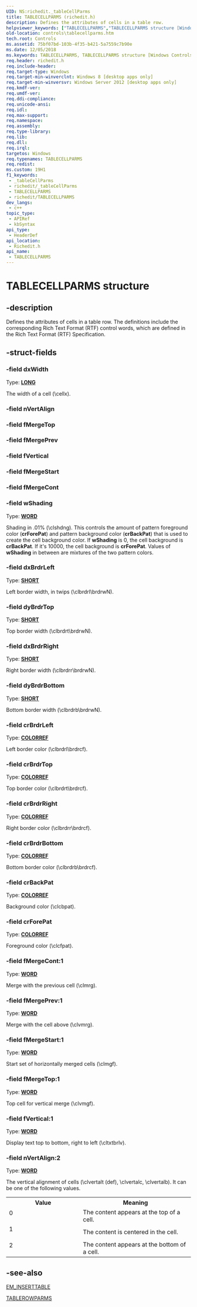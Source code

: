```yaml
---
UID: NS:richedit._tableCellParms
title: TABLECELLPARMS (richedit.h)
description: Defines the attributes of cells in a table row.
helpviewer_keywords: ["TABLECELLPARMS","TABLECELLPARMS structure [Windows Controls]","controls.tablecellparms","richedit/TABLECELLPARMS"]
old-location: controls\tablecellparms.htm
tech.root: Controls
ms.assetid: 75bf07bd-103b-4f35-b421-5a7559c7b90e
ms.date: 12/05/2018
ms.keywords: TABLECELLPARMS, TABLECELLPARMS structure [Windows Controls], controls.tablecellparms, richedit/TABLECELLPARMS
req.header: richedit.h
req.include-header: 
req.target-type: Windows
req.target-min-winverclnt: Windows 8 [desktop apps only]
req.target-min-winversvr: Windows Server 2012 [desktop apps only]
req.kmdf-ver: 
req.umdf-ver: 
req.ddi-compliance: 
req.unicode-ansi: 
req.idl: 
req.max-support: 
req.namespace: 
req.assembly: 
req.type-library: 
req.lib: 
req.dll: 
req.irql: 
targetos: Windows
req.typenames: TABLECELLPARMS
req.redist: 
ms.custom: 19H1
f1_keywords:
 - _tableCellParms
 - richedit/_tableCellParms
 - TABLECELLPARMS
 - richedit/TABLECELLPARMS
dev_langs:
 - c++
topic_type:
 - APIRef
 - kbSyntax
api_type:
 - HeaderDef
api_location:
 - Richedit.h
api_name:
 - TABLECELLPARMS
---
```


# TABLECELLPARMS structure


## -description

Defines the attributes of cells in a table row. The definitions include the corresponding Rich Text Format (RTF) control words, which are defined in the Rich Text Format (RTF) Specification.

## -struct-fields

### -field dxWidth

Type: <b><a href="https://docs.microsoft.com/windows/desktop/WinProg/windows-data-types">LONG</a></b>

The width of a cell (\cellx).

### -field nVertAlign

### -field fMergeTop

### -field fMergePrev

### -field fVertical

### -field fMergeStart

### -field fMergeCont

### -field wShading

Type: <b><a href="https://docs.microsoft.com/windows/desktop/WinProg/windows-data-types">WORD</a></b>

Shading in .01% (\clshdng). This controls the amount of pattern foreground color (<b>crForePat</b>) and pattern background color (<b>crBackPat</b>) that is used to create the cell background color. If <b>wShading</b> is 0, the cell background is <b>crBackPat</b>. If it's 10000, the cell background is <b>crForePat</b>. Values of <b>wShading</b> in between are mixtures of the two pattern colors.

### -field dxBrdrLeft

Type: <b><a href="https://docs.microsoft.com/windows/desktop/WinProg/windows-data-types">SHORT</a></b>

Left border width, in twips  (\clbrdrl\brdrwN).

### -field dyBrdrTop

Type: <b><a href="https://docs.microsoft.com/windows/desktop/WinProg/windows-data-types">SHORT</a></b>

Top border width (\clbrdrt\brdrwN).

### -field dxBrdrRight

Type: <b><a href="https://docs.microsoft.com/windows/desktop/WinProg/windows-data-types">SHORT</a></b>

Right border width (\clbrdrr\brdrwN).

### -field dyBrdrBottom

Type: <b><a href="https://docs.microsoft.com/windows/desktop/WinProg/windows-data-types">SHORT</a></b>

Bottom border width (\clbrdrb\brdrwN).

### -field crBrdrLeft

Type: <b><a href="https://docs.microsoft.com/windows/desktop/gdi/colorref">COLORREF</a></b>

Left border color (\clbrdrl\brdrcf).

### -field crBrdrTop

Type: <b><a href="https://docs.microsoft.com/windows/desktop/gdi/colorref">COLORREF</a></b>

Top border color (\clbrdrt\brdrcf).

### -field crBrdrRight

Type: <b><a href="https://docs.microsoft.com/windows/desktop/gdi/colorref">COLORREF</a></b>

Right border color (\clbrdrr\brdrcf).

### -field crBrdrBottom

Type: <b><a href="https://docs.microsoft.com/windows/desktop/gdi/colorref">COLORREF</a></b>

Bottom border color (\clbrdrb\brdrcf).

### -field crBackPat

Type: <b><a href="https://docs.microsoft.com/windows/desktop/gdi/colorref">COLORREF</a></b>

Background color (\clcbpat).

### -field crForePat

Type: <b><a href="https://docs.microsoft.com/windows/desktop/gdi/colorref">COLORREF</a></b>

Foreground color (\clcfpat).

### -field fMergeCont:1

Type: <b><a href="https://docs.microsoft.com/windows/desktop/WinProg/windows-data-types">WORD</a></b>

Merge with the previous cell (\clmrg).

### -field fMergePrev:1

Type: <b><a href="https://docs.microsoft.com/windows/desktop/WinProg/windows-data-types">WORD</a></b>

Merge with the cell above (\clvmrg).

### -field fMergeStart:1

Type: <b><a href="https://docs.microsoft.com/windows/desktop/WinProg/windows-data-types">WORD</a></b>

Start set of horizontally merged cells (\clmgf).

### -field fMergeTop:1

Type: <b><a href="https://docs.microsoft.com/windows/desktop/WinProg/windows-data-types">WORD</a></b>

Top cell for vertical merge (\clvmgf).

### -field fVertical:1

Type: <b><a href="https://docs.microsoft.com/windows/desktop/WinProg/windows-data-types">WORD</a></b>

Display text top to bottom, right to left (\cltxtbrlv).

### -field nVertAlign:2

Type: <b><a href="https://docs.microsoft.com/windows/desktop/WinProg/windows-data-types">WORD</a></b>


The vertical alignment of cells (\clvertalt (def), \clvertalc, \clvertalb). It can be one of the following values.



<table>
<tr>
<th>Value</th>
<th>Meaning</th>
</tr>
<tr>
<td width="40%">
<dl>
<dt>0</dt>
</dl>
</td>
<td width="60%">
The content appears at the top of a cell. 

</td>
</tr>
<tr>
<td width="40%">
<dl>
<dt>1</dt>
</dl>
</td>
<td width="60%">
The content is centered in the cell.

</td>
</tr>
<tr>
<td width="40%">
<dl>
<dt>2</dt>
</dl>
</td>
<td width="60%">
The content appears at the bottom of a cell. 

</td>
</tr>
</table>

## -see-also

<a href="https://docs.microsoft.com/windows/desktop/Controls/em-inserttable">EM_INSERTTABLE</a>



<a href="https://docs.microsoft.com/windows/desktop/api/richedit/ns-richedit-tablerowparms">TABLEROWPARMS</a>

